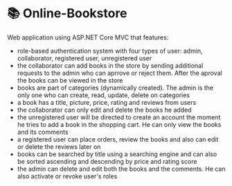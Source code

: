 # 📚 Online-Bookstore
Web application using ASP.NET Core MVC that features:
* role-based authentication system with four types of user: admin, collaborator, registered user, unregistered user
* the collaborator can add books in the store by sending additional requests to the admin who can aprrove or reject them. After the aproval the books can be viewed in the store
* books are part of categories (dynamically created). The admin is the only one who can create, read, update, delete on categories
* a book has a title, picture, price, rating and reviews from users
* the collaborator can only edit and delete the books he added
* the unregistered user will be directed to create an account the moment he tries to add a book in the shopping cart. He can only view the books and its comments
* a registered user can place orders, review the books and also can edit or delete the reviews later on
* books can be searched by title using a searching engine and can also be sorted ascending and descending by price and rating score 
* the admin can delete and edit both the books and the comments. He can also activate or revoke user's roles
